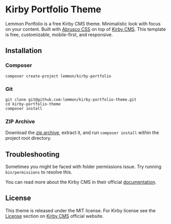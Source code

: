 # Kirby Portfolio Theme

Lemmon Portfolio is a free Kirby CMS theme. Minimalistic look with focus on your content.
Built with [Abrusco CSS](https://abrusco.com/) on top of [Kirby CMS](https://getkirby.com/).
This template is free, customizable, mobile-first, and responsive.

## Installation

### Composer

```
composer create-project lemmon/kirby-portfolio
```

### Git

```
git clone git@github.com:lemmon/kirby-portfolio-theme.git
cd kirby-portfolio-theme
composer install
```

### ZIP Archive

Download the [zip archive](https://github.com/lemmon/kirby-portfolio-theme/archive/master.zip),
extract it, and run `composer install` within the project root directory.

## Troubleshooting

Sometimes you might be faced with folder permissions issue. Try running `bin/permissions` to resolve this.

You can read more about the Kirby CMS in their official [documentation](https://getkirby.com/docs).

## License

This theme is released under the MIT license. For Kirby license see the [License](https://getkirby.com/license) section
on [Kirby CMS](https://getkirby.com/) official website.

